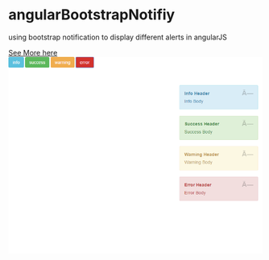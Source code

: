# angularBootstrapNotifiy
using bootstrap notification to display different alerts in angularJS 

[See More here](http://nirajkrz.github.io/angularBootstrapNotifiy)
![Alt text](/Bootstrap_Notifications_Angular.png?raw=true "notification screen")
